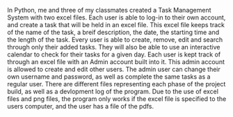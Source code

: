 In Python, me and three of my classmates created a Task Management System with two excel files. Each user is able to log-in to their own account, and create a task that will be held in an excel file. This excel file keeps track of the name of the task, a breif description, the date, the starting time and the length of the task. Every user is able to create, remove, edit and search through only their added tasks. They will also be able to use an interactive calendar to check for their tasks for a given day. Each user is kept track of through an excel file with an Admin account built into it. This admin account is allowed to create and edit other users. The admin user can change their own username and password, as well as complete the same tasks as a regular user. There are different files representing each phase of the project build, as well as a devlopment log of the program. Due to the use of excel files and png files, the program only works if the excel file is specified to the users computer, and the user has a file of the pdfs.
